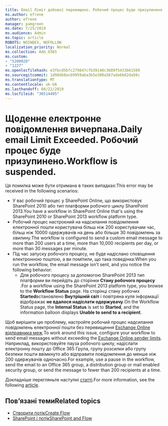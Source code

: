 ```yaml
---
title: Email Ліміт добової перевищено. Робочий процес буде призупинено.
ms.author: efrene
author: efrene
manager: pamgreen
ms.date: 7/25/2019
ms.audience: Admin
ms.topic: article
ROBOTS: NOINDEX, NOFOLLOW
localization_priority: Normal
ms.collection: Adm_O365
ms.custom:
- "5200020"
- "1227"
ms.openlocfilehash: e3fbcd5bfc279847cfb39140c3689f5433b61509
ms.sourcegitcommit: 1d98db8acb9959aba3b5e308a567ade6b62da56c
ms.translationtype: MT
ms.contentlocale: uk-UA
ms.lasthandoff: 08/22/2019
ms.locfileid: "36514495"
---
```

# <a name="daily-email-limit-exceeded-workflow-is-suspended"></a><span data-ttu-id="420d1-103">Щоденне електронне повідомлення вичерпана.</span><span class="sxs-lookup"><span data-stu-id="420d1-103">Daily email Limit Exceeded.</span></span> <span data-ttu-id="420d1-104">Робочий процес буде призупинено.</span><span class="sxs-lookup"><span data-stu-id="420d1-104">Workflow is suspended.</span></span>

<span data-ttu-id="420d1-105">Ця помилка може бути отримана в таких випадках:</span><span class="sxs-lookup"><span data-stu-id="420d1-105">This error may be received in the following scenarios:</span></span>

- <span data-ttu-id="420d1-106">У вас робочий процес у SharePoint Online, що використовує SharePoint 2010 або тип платформи робочого циклу SharePoint 2013.</span><span class="sxs-lookup"><span data-stu-id="420d1-106">You have a workflow in SharePoint Online that's using the SharePoint 2010 or SharePoint 2013 workflow platform type.</span></span>
- <span data-ttu-id="420d1-107">Робочий процес настроєний на надсилання повідомлення електронної пошти користувача більш ніж 200 користувачам час, більш ніж 10000 одержувачів на день або більше 30 повідомлень за хвилину.</span><span class="sxs-lookup"><span data-stu-id="420d1-107">The workflow is configured to send a custom email message to more than 200 users at a time, more than 10,000 recipients per day, or more than 30 messages per minute.</span></span>
- <span data-ttu-id="420d1-108">Під час запуску робочого процесу, не буде надіслано сповіщення електронною поштою, а ви помітили, що така поведінка:</span><span class="sxs-lookup"><span data-stu-id="420d1-108">When you run the workflow, the email message isn't sent, and you notice the following behavior:</span></span>
    - <span data-ttu-id="420d1-109">Для робочого процесу за допомогою SharePoint 2013 тип платформи ви перейдіть до сторінки **Стану робочого процесу** .</span><span class="sxs-lookup"><span data-stu-id="420d1-109">For a workflow using the SharePoint 2013 platform type, you browse to the **Workflow Status** page.</span></span> <span data-ttu-id="420d1-110">На сторінці стану робочих **Started**встановлено **Внутрішній світ** і повітряна куля інформації відображає **не вдалося надіслати одержувачу**.</span><span class="sxs-lookup"><span data-stu-id="420d1-110">On the Workflow Status page, the **Internal Status** is set to **Started**, and the information balloon displays **Unable to send to a recipient**.</span></span>

<span data-ttu-id="420d1-111">Щоб вирішити цю проблему, настройте робочий процес надсилання повідомлень електронної пошти без перевищення [Exchange Online відправника меж](https://docs.microsoft.com/office365/servicedescriptions/exchange-online-service-description/exchange-online-limits#recipientlimits).</span><span class="sxs-lookup"><span data-stu-id="420d1-111">To work around this issue, configure your workflow to send email messages without exceeding the [Exchange Online sender limits](https://docs.microsoft.com/office365/servicedescriptions/exchange-online-service-description/exchange-online-limits#recipientlimits).</span></span> <span data-ttu-id="420d1-112">Наприклад, використовуйте пауза робочого циклу, надіслати електронну пошту до Office 365 Група, групу розсилки або групу безпеки пошти ввімкнуто або відправити повідомлення до менше ніж 200 одержувачів одночасно.</span><span class="sxs-lookup"><span data-stu-id="420d1-112">For example, use a pause in the workflow, send the email to an Office 365 group, a distribution group or mail enabled security group, or send the message to fewer than 200 recipients at a time.</span></span>


<span data-ttu-id="420d1-113">Докладніше перегляньте наступні [статті](https://support.microsoft.com/help/3150442/daily-email-limit-has-exceeded-and-your-workflow-has-been-suspended-or).</span><span class="sxs-lookup"><span data-stu-id="420d1-113">For more information, see the following [article](https://support.microsoft.com/help/3150442/daily-email-limit-has-exceeded-and-your-workflow-has-been-suspended-or).</span></span>

## <a name="related-topics"></a><span data-ttu-id="420d1-114">Пов’язані теми</span><span class="sxs-lookup"><span data-stu-id="420d1-114">Related topics</span></span>
- [<span data-ttu-id="420d1-115">Створити потік</span><span class="sxs-lookup"><span data-stu-id="420d1-115">Create Flow</span></span>](https://support.office.com/article/Create-a-flow-for-a-list-or-library-in-SharePoint-Online-or-OneDrive-for-Business-a9c3e03b-0654-46af-a254-20252e580d01) 
- [<span data-ttu-id="420d1-116">SharePoint і потік</span><span class="sxs-lookup"><span data-stu-id="420d1-116">SharePoint and Flow</span></span>](https://flow.microsoft.com/blog/sharepoint-and-flow/) 